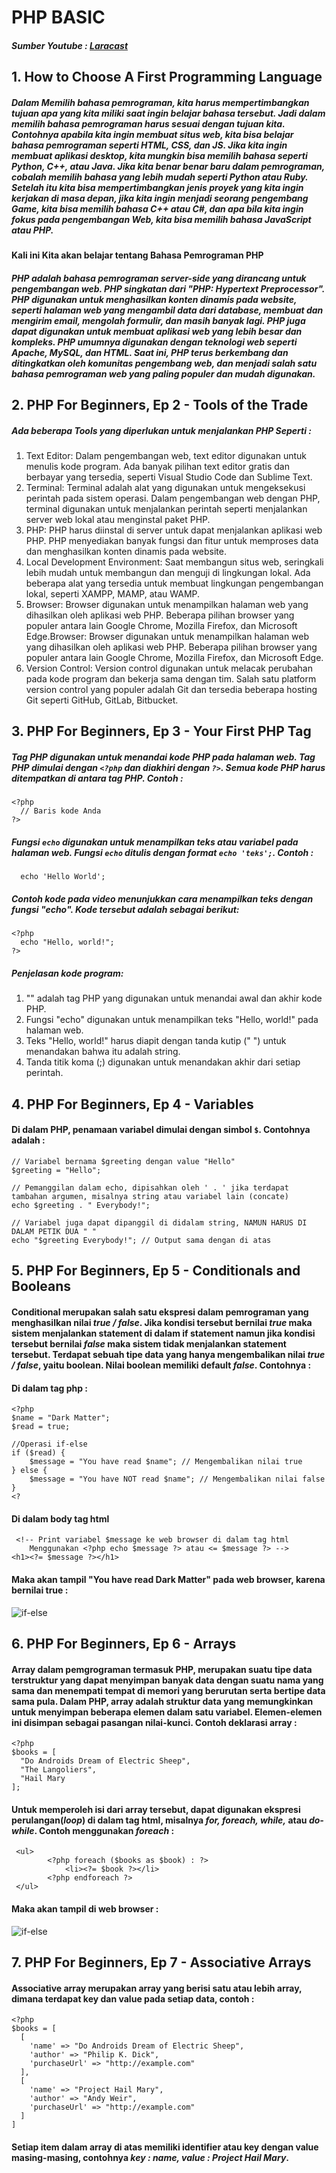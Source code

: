 # PHP BASIC
##### Sumber Youtube : [Laracast](https://www.youtube.com/playlist?list=PL3VM-unCzF8ipG50KDjnzhugceoSG3RTC)

## 1. How to Choose A First Programming Language
##### Dalam Memilih bahasa pemrograman, kita harus mempertimbangkan tujuan apa yang kita miliki saat ingin belajar bahasa tersebut. Jadi dalam memilih bahasa pemrograman harus sesuai dengan tujuan kita. Contohnya apabila kita ingin membuat situs web, kita bisa belajar bahasa pemrograman seperti HTML, CSS, dan JS. Jika kita ingin membuat aplikasi desktop, kita mungkin bisa memilih bahasa seperti Python, C++, atau Java. Jika kita benar benar baru dalam pemrograman, cobalah memilih bahasa yang lebih mudah seperti Python atau Ruby. Setelah itu kita bisa mempertimbangkan jenis proyek yang kita ingin kerjakan di masa depan, jika kita ingin menjadi seorang pengembang Game, kita bisa memilih bahasa C++ atau C#, dan apa bila kita ingin fokus pada pengembangan Web, kita bisa memilih bahasa JavaScript atau PHP.
#### Kali ini Kita akan belajar tentang Bahasa Pemrograman PHP
##### PHP adalah bahasa pemrograman server-side yang dirancang untuk pengembangan web. PHP singkatan dari "PHP: Hypertext Preprocessor". PHP digunakan untuk menghasilkan konten dinamis pada website, seperti halaman web yang mengambil data dari database, membuat dan mengirim email, mengolah formulir, dan masih banyak lagi. PHP juga dapat digunakan untuk membuat aplikasi web yang lebih besar dan kompleks. PHP umumnya digunakan dengan teknologi web seperti Apache, MySQL, dan HTML. Saat ini, PHP terus berkembang dan ditingkatkan oleh komunitas pengembang web, dan menjadi salah satu bahasa pemrograman web yang paling populer dan mudah digunakan.

## 2. PHP For Beginners, Ep 2 - Tools of the Trade
##### Ada beberapa Tools yang diperlukan untuk menjalankan PHP Seperti :
1. Text Editor: Dalam pengembangan web, text editor digunakan untuk menulis kode program. Ada banyak pilihan text editor gratis dan berbayar yang tersedia, seperti Visual Studio Code dan Sublime Text.
2. Terminal: Terminal adalah alat yang digunakan untuk mengeksekusi perintah pada sistem operasi. Dalam pengembangan web dengan PHP, terminal digunakan untuk menjalankan perintah seperti menjalankan server web lokal atau menginstal paket PHP.
3. PHP: PHP harus diinstal di server untuk dapat menjalankan aplikasi web PHP. PHP menyediakan banyak fungsi dan fitur untuk memproses data dan menghasilkan konten dinamis pada website.
4. Local Development Environment: Saat membangun situs web, seringkali lebih mudah untuk membangun dan menguji di lingkungan lokal. Ada beberapa alat yang tersedia untuk membuat lingkungan pengembangan lokal, seperti XAMPP, MAMP, atau WAMP.
5. Browser: Browser digunakan untuk menampilkan halaman web yang dihasilkan oleh aplikasi web PHP. Beberapa pilihan browser yang populer antara lain Google Chrome, Mozilla Firefox, dan Microsoft Edge.Browser: Browser digunakan untuk menampilkan halaman web yang dihasilkan oleh aplikasi web PHP. Beberapa pilihan browser yang populer antara lain Google Chrome, Mozilla Firefox, dan Microsoft Edge.
6. Version Control: Version control digunakan untuk melacak perubahan pada kode program dan bekerja sama dengan tim. Salah satu platform version control yang populer adalah Git dan tersedia beberapa hosting Git seperti GitHub, GitLab, Bitbucket.

## 3. PHP For Beginners, Ep 3 - Your First PHP Tag
##### Tag PHP digunakan untuk menandai kode PHP pada halaman web. Tag PHP dimulai dengan ``<?php`` dan diakhiri dengan ``?>``. Semua kode PHP harus ditempatkan di antara tag PHP. Contoh :
```
<?php
  // Baris kode Anda
?>
```
##### Fungsi ``echo`` digunakan untuk menampilkan teks atau variabel pada halaman web. Fungsi ``echo`` ditulis dengan format ``echo 'teks';``. Contoh :
```
  echo 'Hello World';
```
##### Contoh kode pada video menunjukkan cara menampilkan teks dengan fungsi "echo". Kode tersebut adalah sebagai berikut:
```
<?php
  echo "Hello, world!";
?>
```
##### Penjelasan kode program:
1. "<?php" dan "?>" adalah tag PHP yang digunakan untuk menandai awal dan akhir kode PHP.
2. Fungsi "echo" digunakan untuk menampilkan teks "Hello, world!" pada halaman web.
3. Teks "Hello, world!" harus diapit dengan tanda kutip (" ") untuk menandakan bahwa itu adalah string.
4. Tanda titik koma (;) digunakan untuk menandakan akhir dari setiap perintah.

## 4. PHP For Beginners, Ep 4 - Variables
#### Di dalam PHP, penamaan variabel dimulai dengan simbol ```$```. Contohnya adalah :
```
// Variabel bernama $greeting dengan value "Hello"
$greeting = "Hello";

// Pemanggilan dalam echo, dipisahkan oleh ' . ' jika terdapat tambahan argumen, misalnya string atau variabel lain (concate)
echo $greeting . " Everybody!";

// Variabel juga dapat dipanggil di didalam string, NAMUN HARUS DI DALAM PETIK DUA " "
echo "$greeting Everybody!"; // Output sama dengan di atas
```
## 5. PHP For Beginners, Ep 5 - Conditionals and Booleans
#### Conditional merupakan salah satu ekspresi dalam pemrograman yang menghasilkan nilai *true / false*. Jika kondisi tersebut bernilai *true* maka sistem menjalankan statement di dalam if statement namun jika kondisi tersebut bernilai *false* maka sistem tidak menjalankan statement tersebut. Terdapat sebuah tipe data yang hanya mengembalikan nilai *true / false*, yaitu boolean. Nilai boolean memiliki default *false*. Contohnya :
#### Di dalam tag php :
```
<?php
$name = "Dark Matter";
$read = true;

//Operasi if-else
if ($read) {
    $message = "You have read $name"; // Mengembalikan nilai true
} else {
    $message = "You have NOT read $name"; // Mengembalikan nilai false
}
<?
```
#### Di dalam body tag html
```
 <!-- Print variabel $message ke web browser di dalam tag html
    Menggunakan <?php echo $message ?> atau <= $message ?> -->
<h1><?= $message ?></h1>
```
#### Maka akan tampil "You have read Dark Matter" pada web browser, karena bernilai true :
![if-else](https://github.com/HanifAjiPrasetyo/PHP/blob/main/if-else.png?raw=true)
## 6. PHP For Beginners, Ep 6 - Arrays
#### Array dalam pemgrograman termasuk PHP, merupakan suatu tipe data terstruktur yang dapat menyimpan banyak data dengan suatu nama yang sama dan menempati tempat di memori yang berurutan serta bertipe data sama pula. Dalam PHP, array adalah struktur data yang memungkinkan untuk menyimpan beberapa elemen dalam satu variabel. Elemen-elemen ini disimpan sebagai pasangan nilai-kunci. Contoh deklarasi array :
```
<?php
$books = [
  "Do Androids Dream of Electric Sheep",
  "The Langoliers",
  "Hail Mary
];
```
#### Untuk memperoleh isi dari array tersebut, dapat digunakan ekspresi perulangan(*loop*) di dalam tag html, misalnya *for, foreach, while,* atau *do-while*. Contoh menggunakan *foreach* :
```
 <ul>
        <?php foreach ($books as $book) : ?>
            <li><?= $book ?></li>
        <?php endforeach ?>
 </ul>
```
#### Maka akan tampil di web browser :
![if-else](https://github.com/HanifAjiPrasetyo/PHP/blob/main/foreach-array.png?raw=true)
## 7. PHP For Beginners, Ep 7 - Associative Arrays
#### Associative array merupakan array yang berisi satu atau lebih array, dimana terdapat key dan value pada setiap data, contoh :
```
<?php
$books = [
  [
    'name' => "Do Androids Dream of Electric Sheep",
    'author' => "Philip K. Dick",
    'purchaseUrl' => "http://example.com"
  ],
  [
    'name' => "Project Hail Mary",
    'author' => "Andy Weir",
    'purchaseUrl' => "http://example.com"
  ]
]
```
#### Setiap item dalam array di atas memiliki identifier atau key dengan value masing-masing, contohnya *key : name, value : Project Hail Mary*.
